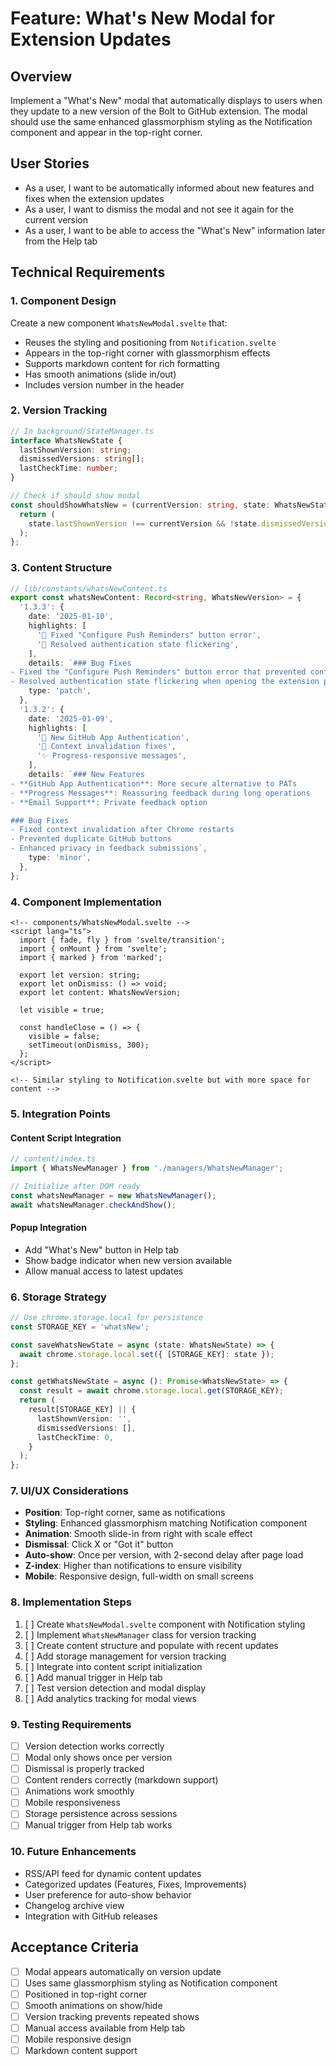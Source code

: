 # Feature: What's New Modal for Extension Updates

## Overview

Implement a "What's New" modal that automatically displays to users when they update to a new version of the Bolt to GitHub extension. The modal should use the same enhanced glassmorphism styling as the Notification component and appear in the top-right corner.

## User Stories

- As a user, I want to be automatically informed about new features and fixes when the extension updates
- As a user, I want to dismiss the modal and not see it again for the current version
- As a user, I want to be able to access the "What's New" information later from the Help tab

## Technical Requirements

### 1. Component Design

Create a new component `WhatsNewModal.svelte` that:

- Reuses the styling and positioning from `Notification.svelte`
- Appears in the top-right corner with glassmorphism effects
- Supports markdown content for rich formatting
- Has smooth animations (slide in/out)
- Includes version number in the header

### 2. Version Tracking

```typescript
// In background/StateManager.ts
interface WhatsNewState {
  lastShownVersion: string;
  dismissedVersions: string[];
  lastCheckTime: number;
}

// Check if should show modal
const shouldShowWhatsNew = (currentVersion: string, state: WhatsNewState): boolean => {
  return (
    state.lastShownVersion !== currentVersion && !state.dismissedVersions.includes(currentVersion)
  );
};
```

### 3. Content Structure

```typescript
// lib/constants/whatsNewContent.ts
export const whatsNewContent: Record<string, WhatsNewVersion> = {
  '1.3.3': {
    date: '2025-01-10',
    highlights: [
      '🐛 Fixed "Configure Push Reminders" button error',
      '🔧 Resolved authentication state flickering',
    ],
    details: `### Bug Fixes
- Fixed the "Configure Push Reminders" button error that prevented configuration
- Resolved authentication state flickering when opening the extension popup`,
    type: 'patch',
  },
  '1.3.2': {
    date: '2025-01-09',
    highlights: [
      '🎉 New GitHub App Authentication',
      '🐛 Context invalidation fixes',
      '✨ Progress-responsive messages',
    ],
    details: `### New Features
- **GitHub App Authentication**: More secure alternative to PATs
- **Progress Messages**: Reassuring feedback during long operations
- **Email Support**: Private feedback option

### Bug Fixes
- Fixed context invalidation after Chrome restarts
- Prevented duplicate GitHub buttons
- Enhanced privacy in feedback submissions`,
    type: 'minor',
  },
};
```

### 4. Component Implementation

```svelte
<!-- components/WhatsNewModal.svelte -->
<script lang="ts">
  import { fade, fly } from 'svelte/transition';
  import { onMount } from 'svelte';
  import { marked } from 'marked';

  export let version: string;
  export let onDismiss: () => void;
  export let content: WhatsNewVersion;

  let visible = true;

  const handleClose = () => {
    visible = false;
    setTimeout(onDismiss, 300);
  };
</script>

<!-- Similar styling to Notification.svelte but with more space for content -->
```

### 5. Integration Points

#### Content Script Integration

```typescript
// content/index.ts
import { WhatsNewManager } from './managers/WhatsNewManager';

// Initialize after DOM ready
const whatsNewManager = new WhatsNewManager();
await whatsNewManager.checkAndShow();
```

#### Popup Integration

- Add "What's New" button in Help tab
- Show badge indicator when new version available
- Allow manual access to latest updates

### 6. Storage Strategy

```typescript
// Use chrome.storage.local for persistence
const STORAGE_KEY = 'whatsNew';

const saveWhatsNewState = async (state: WhatsNewState) => {
  await chrome.storage.local.set({ [STORAGE_KEY]: state });
};

const getWhatsNewState = async (): Promise<WhatsNewState> => {
  const result = await chrome.storage.local.get(STORAGE_KEY);
  return (
    result[STORAGE_KEY] || {
      lastShownVersion: '',
      dismissedVersions: [],
      lastCheckTime: 0,
    }
  );
};
```

### 7. UI/UX Considerations

- **Position**: Top-right corner, same as notifications
- **Styling**: Enhanced glassmorphism matching Notification component
- **Animation**: Smooth slide-in from right with scale effect
- **Dismissal**: Click X or "Got it" button
- **Auto-show**: Once per version, with 2-second delay after page load
- **Z-index**: Higher than notifications to ensure visibility
- **Mobile**: Responsive design, full-width on small screens

### 8. Implementation Steps

1. [ ] Create `WhatsNewModal.svelte` component with Notification styling
2. [ ] Implement `WhatsNewManager` class for version tracking
3. [ ] Create content structure and populate with recent updates
4. [ ] Add storage management for version tracking
5. [ ] Integrate into content script initialization
6. [ ] Add manual trigger in Help tab
7. [ ] Test version detection and modal display
8. [ ] Add analytics tracking for modal views

### 9. Testing Requirements

- [ ] Version detection works correctly
- [ ] Modal only shows once per version
- [ ] Dismissal is properly tracked
- [ ] Content renders correctly (markdown support)
- [ ] Animations work smoothly
- [ ] Mobile responsiveness
- [ ] Storage persistence across sessions
- [ ] Manual trigger from Help tab works

### 10. Future Enhancements

- RSS/API feed for dynamic content updates
- Categorized updates (Features, Fixes, Improvements)
- User preference for auto-show behavior
- Changelog archive view
- Integration with GitHub releases

## Acceptance Criteria

- [ ] Modal appears automatically on version update
- [ ] Uses same glassmorphism styling as Notification component
- [ ] Positioned in top-right corner
- [ ] Smooth animations on show/hide
- [ ] Version tracking prevents repeated shows
- [ ] Manual access available from Help tab
- [ ] Mobile responsive design
- [ ] Markdown content support
